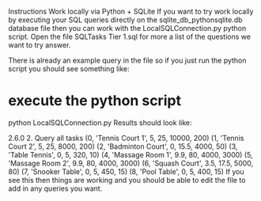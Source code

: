 Instructions
Work locally via Python + SQLite
If you want to try work locally by executing your SQL queries directly on the sqlite_db_pythonsqlite.db database file then you can work with the LocalSQLConnection.py python script. Open the file SQLTasks Tier 1.sql for more a list of the questions we want to try answer.

There is already an example query in the file so if you just run the python script you should see something like:

# execute the python script
python LocalSQLConnection.py
Results should look like:

2.6.0
2. Query all tasks
(0, 'Tennis Court 1', 5, 25, 10000, 200)
(1, 'Tennis Court 2', 5, 25, 8000, 200)
(2, 'Badminton Court', 0, 15.5, 4000, 50)
(3, 'Table Tennis', 0, 5, 320, 10)
(4, 'Massage Room 1', 9.9, 80, 4000, 3000)
(5, 'Massage Room 2', 9.9, 80, 4000, 3000)
(6, 'Squash Court', 3.5, 17.5, 5000, 80)
(7, 'Snooker Table', 0, 5, 450, 15)
(8, 'Pool Table', 0, 5, 400, 15)
If you see this then things are working and you should be able to edit the file to add in any queries you want.
